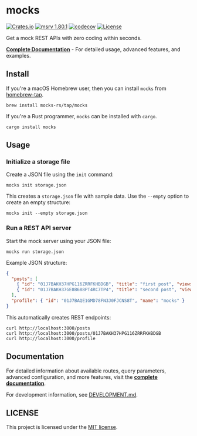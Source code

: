 # mocks

[![Crates.io](https://img.shields.io/crates/v/mocks.svg)](https://crates.io/crates/mocks)
[![msrv 1.80.1](https://img.shields.io/badge/msrv-1.80.1-dea584.svg?logo=rust)](https://github.com/rust-lang/rust/releases/tag/1.80.1)
[![codecov](https://codecov.io/gh/mocks-rs/mocks/branch/main/graph/badge.svg?token=1WZ0YCZK9J)](https://codecov.io/gh/mocks-rs/mocks)
[![License](https://img.shields.io/github/license/mocks-rs/mocks)](LICENSE)

Get a mock REST APIs with zero coding within seconds.

**[Complete Documentation](https://mocks-rs.github.io/mocks)** - For detailed usage, advanced features, and examples.

## Install

If you're a macOS Homebrew user, then you can install `mocks` from [homebrew-tap](https://github.com/mocks-rs/homebrew-tap).

```shell
brew install mocks-rs/tap/mocks
```

If you're a Rust programmer, `mocks` can be installed with `cargo`.

```shell
cargo install mocks
```

## Usage

### Initialize a storage file

Create a JSON file using the `init` command:

```shell
mocks init storage.json
```

This creates a `storage.json` file with sample data. Use the `--empty` option to create an empty structure:

```shell
mocks init --empty storage.json
```

### Run a REST API server

Start the mock server using your JSON file:

```shell
mocks run storage.json
```

Example JSON structure:

```json
{
  "posts": [
    { "id": "01J7BAKH37HPG116ZRRFKHBDGB", "title": "first post", "views": 100 },
    { "id": "01J7BAKH37GE8B688PT4RC7TP4", "title": "second post", "views": 10 }
  ],
  "profile": { "id": "01J7BAQE1GMD78FN3J0FJCNS8T", "name": "mocks" }
}
```

This automatically creates REST endpoints:

```shell
curl http://localhost:3000/posts
curl http://localhost:3000/posts/01J7BAKH37HPG116ZRRFKHBDGB
curl http://localhost:3000/profile
```

## Documentation

For detailed information about available routes, query parameters, advanced configuration, and more features, visit the **[complete documentation](https://mocks-rs.github.io/mocks)**.

For development information, see [DEVELOPMENT.md](DEVELOPMENT.md).

## LICENSE

This project is licensed under the [MIT license](LICENSE).
